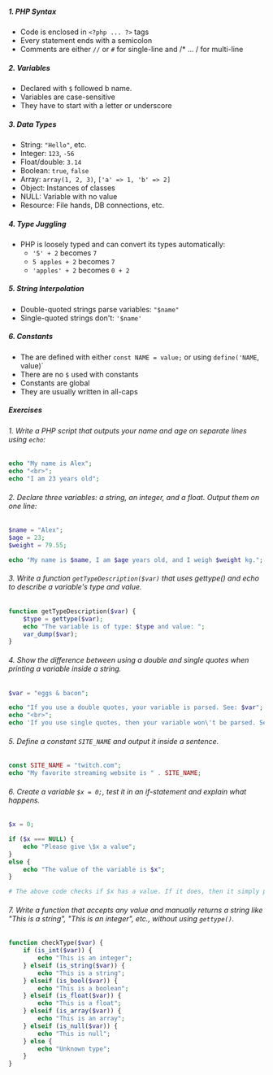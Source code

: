 ##### 1. PHP Syntax 
- Code is enclosed in `<?php ... ?>` tags
- Every statement ends with a semicolon
- Comments are either `//` or `#` for single-line and /* ... /  for multi-line

##### 2. Variables
- Declared with `$` followed b name. 
- Variables are case-sensitive
- They have to start with a letter or underscore

##### 3. Data Types 
- String: `"Hello"`, etc.
- Integer: `123`, `-56`
- Float/double: `3.14`
- Boolean: `true`, `false` 
- Array: `array(1, 2, 3)`, `['a' => 1, 'b' => 2]`
- Object: Instances of classes
- NULL: Variable with no value
- Resource: File hands, DB connections, etc. 

##### 4. Type Juggling
- PHP is loosely typed and can convert its types automatically: 
	- `'5' + 2` becomes `7`
	- `5 apples + 2` becomes `7`
	- `'apples' + 2` becomes `0 + 2`
##### 5. String Interpolation
- Double-quoted strings parse variables: `"$name"`
- Single-quoted strings don't: `'$name'`

##### 6. Constants 
- The are defined with either `const NAME = value;` or using `define('NAME`, value)`
- There are no `$` used with constants 
- Constants are global
- They are usually written in all-caps

##### Exercises 

###### 1. Write a PHP script that outputs your name and age on separate lines using `echo`:

```php 
echo "My name is Alex";
echo "<br>";
echo "I am 23 years old";
```

###### 2. Declare three variables: a string, an integer, and a float. Output them on one line: 

```php 
$name = "Alex";
$age = 23;
$weight = 79.55;

echo "My name is $name, I am $age years old, and I weigh $weight kg.";
```

###### 3. Write a function `getTypeDescription($var)` that uses gettype() and echo to describe a variable's type and value. 

```php
function getTypeDescription($var) {
    $type = gettype($var);
    echo "The variable is of type: $type and value: ";
    var_dump($var);
}
```

###### 4. Show the difference between using a double and single quotes when printing a variable inside a string.

```php
$var = "eggs & bacon";

echo "If you use a double quotes, your variable is parsed. See: $var";
echo "<br>";
echo 'If you use single quotes, then your variable won\'t be parsed. See: $var';
```

###### 5. Define a constant `SITE_NAME` and output it inside a sentence. 

```php
const SITE_NAME = "twitch.com";
echo "My favorite streaming website is " . SITE_NAME;
```

###### 6. Create a variable `$x = 0;`, test it in an if-statement and explain what happens. 
```php
$x = 0; 

if ($x === NULL) {
	echo "Please give \$x a value";
}
else {
	echo "The value of the variable is $x";
}

# The above code checks if $x has a value. If it does, then it simply prints out the value. If it doesn't, it asks the user to please give a value.
```

###### 7. Write a function that accepts any value and manually returns a string like "This is a string", "This is an integer", etc., without using `gettype()`. 

```php 
function checkType($var) {
	if (is_int($var)) {
		echo "This is an integer";
	} elseif (is_string($var)) {
		echo "This is a string";
	} elseif (is_bool($var)) {
		echo "This is a boolean";
	} elseif (is_float($var)) {
		echo "This is a float";
	} elseif (is_array($var)) {
		echo "This is an array";
	} elseif (is_null($var)) {
		echo "This is null";
	} else {
		echo "Unknown type";
	}
}
```